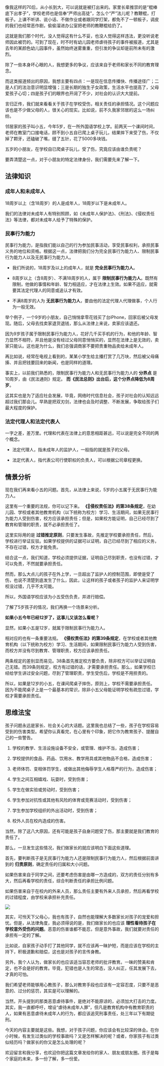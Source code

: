 像我这样的70后，从小长到大，可以说就是被打出来的。家里长辈推崇的是“棍棒底下出孝子”，学校老师也是信奉“严师出高徒”，怎么个“严”法儿呢？教鞭棍，打板子。上课不听讲、说小话、不做作业或者跟同学打架，都免不了一顿板子，调皮的我们也经常恶作剧，偷偷溜进办公室把老师的教鞭棍给扔了。

这就是我们那个时代，没人觉得这有什么不妥，也没人觉得这样违法，更没听说老师因此被罚的。可到了现在，时不时有幼儿园老师虐待孩子的事件被报道，尤其是去年的某颜色幼儿园事件，虽然始终迷雾重重，但引发的争议却是前所未有的激烈。

除了一些本身坏心眼的人，我想更多的争议，应该来自于老师和家长不同的教育理念。

而这类报道频出的原因，我想主要有四点：一是现在信息传播快、传播途径广；二是人们的法治意识明显增强；三是长期的独生子女政策，生活水平也提高了，父母爱孩子心切；四是孩子们的眼界也开阔了不少，对社会的认识大大提前。

言归正传，我们就来看看关于孩子在学校受伤，相关责任的承担情况。这个问题应该也是不少做父母的人，很关心的现实。比如说，前不久我家邻居的这么一场纠纷。

邻居家的孩子叫小五，今年5岁，在一所外国语学校上学。前两天一个课间时间，老师在教室门口接电话，顾不到小五自已爬上桌子玩儿，结果摔下来受了伤，不仅掉了颗牙，还磕破了嘴，缝了五针，花了5000多块钱。

五岁的小朋友，在学校自已爬桌子玩儿，受了伤，究竟应该由谁负责呢？

要弄清楚这一点，对于小朋友的特定法律身份，我们需要先来了解一下。

## 法律知识

### 成年人和未成年人

18周岁以上（含18周岁）的人是成年人，18周岁以下是未成年人。

我们的法律对未成年人有特别照顾，如《未成年人保护法》、《刑法》、《侵权责任法》等法律，都对未成年人给予了特殊的保护。

### 民事行为能力

民事行为能力，是指我们能以自己的行为参加民事活动，享受民事权利，承担民事义务的地位和资格。根据这一点，法律把我们分为完全民事行为能力人、限制民事行为能力人以及无民事行为能力人。

- 我们所说的，18周岁及以上的成年人，就是 **完全民事行为能力人**。

- 8周岁以上（含8周岁）、不满18周岁的人，属于 **限制民事行为能力人**。既然有限制，他做的事情和年龄、智力相适应，才在法律上生效。如果不适应，就需要其法定代理人的同意或追认才有效。

- 不满8周岁的人为 **无民事行为能力人**，要由他的法定代理人代理做事，个人行为一般无效。


举个例子，一个9岁的小朋友，自己悄悄拿零花钱买了台iPhone，回家后被父母发现。随后，父母去找卖家退货退钱，那么从法律上来说，卖家应该退还。

因为9岁孩子属于限制民事行为能力人，花好几千买手机的行为，和他的年龄、智力显然不相符，并且他是没有经过父母同意悄悄买的，显然在法律上是无效的，卖家只能认。这也是为什么，我们总强调商家不要把贵重物品卖给未成年人。

再比如说，经常在电视上看到的，某某小学生给主播打赏了几万块，然后被父母痛揍、并且把钱要回来的新闻，也是同样的道理。

事实上，以前我们熟悉的，限制民事行为能力人和无民事行为能力人的 **分界点** 是10周岁，由《民法通则》规定。 **而《民法总则》出台后，这个分界点降低为8周岁**。

这其实也是为了适应社会发展，毕竟，网络时代信息社会，孩子对社会的认知远远超过我们那会儿。早熟是把双刃剑，法律也会及时调整、不断发展，争取给孩子们最大程度的保护。

### 法定代理人和法定代表人

一字之差，差万里。代理和代表在法律上的意思相距甚远，可以说是完全不同的两个概念。

- 法定代理人，指未成年人的监护人，一般指的就是孩子的父母。

- 法定代表人，指代表公司行使职权的负责人，可以根据公司章程更换。


## 情景分析

现在我们再来看小五的问题。首先，从法律上来说，5岁的小五属于无民事行为能力人。

这里有一个重要的法规，你可以记下来。 **《侵权责任法》的第38条规定**，在幼儿园、学校或者其他教育机构（以下统称为校方）学习、生活期间，如果无民事行为能力人受到伤害，校方应该承担责任；但是，如果校方能证明，自己已经尽到了教育和管理的职责，就不必承担责任了。

这里实际用的是 **过错推定原则**，只要发生事故，先推定学校要承担责任，然后，学校进行举证反驳。如果学校提供的证据可以证明，自己已经尽到了相应的义务，不存在过错，校方才能免责。

结合这一点，我们知道，学校必须提供证据，证明自己尽到职责，也没有过错，才可以免责，不然就要承担责任。

然而，那么大点儿的孩子在外上学，一旦超出了监护人的控制范围，即使是受了伤，也说不清楚到底发生了什么，因此，让这样的孩子或者孩子的监护人来证明学校没过错，几乎不太可能。

所以，外国语学校应该为小五受伤负责，并进行赔偿。

了解了5岁孩子的情况，我们再换一个场景来分析。

**如果小五今年已经12岁了，这事儿又该怎么看呢？**

显然，如果小五是12岁，就属于限制民事行为能力人。

相对应的也有一条重要法规。 **《侵权责任法》的第39条规定**，在学校或者其他教育机构（以下统称为校方）学习、生活期间，如果限制民事行为能力人受到伤害，而校方并没有尽到教育、管理职责，校方应该承担责任。

两条规定的差别显而易见。38条首先推定校方要负责，除非校方可以举证证明自己无错。而39条则规定，校方有过错的话，才需要承担责任。那么，如果学校已经给学生讲过安全问题，尽到了管理职责，学生受伤后，学校是不用担责的。

所以，如果是12岁的小五，在课间爬桌子摔伤，原则上，学校不需要承担责任。因为不能爬桌子上是一个最基本的常识，除非小五父母能证明学校有疏忽过错，学校才需要承担责任。

## 思维法宝

孩子问题永远是家长、社会关心的大话题。这里我也总结了一些，孩子在学校容易受到的伤害类型。希望你认真看完，在心里有个印象，把它作为教育孩子、提醒自己的一些警告。

1. 学校的教学、生活设施设备不安全，或管理、维护不当，造成伤害；

2. 学校提供的食品、药品、饮用水、教学用具或其他物品不合格，造成伤害；

3. 老师体罚、变相体罚学生，或做出其他侮辱学生人格尊严的行为，造成伤害；

4. 学生之间互相嬉戏、玩耍时，受到伤害；

5. 学生在做实验或劳动时，受到伤害；

6. 学生参加对抗性或其他有风险的体育或竞赛活动时，受到伤害；

7. 学生参加学校组织的外出活动时，受到伤害；

8. 校外人员在校内造成的伤害。


当然，除了这八大原因，还有可能是孩子自身问题受了伤，那主要就是我们教育的责任了。

那么，一旦发生这些情况，我们做家长的就应该明白下面这些道理。

首先，要判断孩子是无民事行为能力人还是限制民事行为能力人，然后根据前面讲到的 **归责原则**，确定责任的归属和大小问题。

如果伤害来自于同学之间，还要考虑伤害是由哪一方造成的，双方的责任分别有多大，然后再看学校的责任，综合判断责任的承担比例问题。

如果伤害来自于在校内的外来人员，那么责任主要有外来人员承担，然后再看学校的过错程度，由学校来承担补充责任。

![](https://static001.geekbang.org/resource/image/ff/f8/ff52c517a347992a5e573bd28751a0f8.jpg?wh=1142*907)

其实，可怜天下父母心，我也有孩子，自然也能理解大多数家长对孩子的宠爱和担忧。但是，从法律角度，我必须得说的是，我们做家长的也应该 **理性看待孩子在学校意外受伤的问题**。恶意的伤害谁都不能忍，但是意外事故，我们就要对责任的承担有一定的了解。

比如说，自家孩子动手打了其他同学，就不应该再一昧护短，而是应该在学校的主持下，积极道歉和赔偿，这也是对孩子的言传身教。

另外，我个人认为，做家长的也应该适当容忍老师的批评教育。一昧的赞美和肯定，也不会是好的教育。毕竟，犯错也是人生的常态，没人纠正，任其发展下去，才真的可怕。

我们希望老师能够用心教孩子，那么对教育手段也应该有一定容忍度，只要不是恶意的、过分的惩罚，其实是可以理解的。

当然，开头提到的那类恶意虐待事件，是绝对不能原谅的，必须加大打击的力度。其实，我一直都呼吁，增设“虐待未成年人罪”，但凡是教育机构中有教育职责的人，如果有恶意虐待未成年人的行为，都应该追究刑事责任，处三年以下有期徒刑。

今天的内容主要就是这些。我想，对于孩子问题，你应该会有比较深的体会。在你小时候，有发生过类似的学校事故吗？又是怎样解决的呢？或者，你家孩子有过类似经历吗？做家长的你又是怎么处理的呢？

欢迎留言和我分享，也欢迎你把这篇文章发给你的家人、朋友或朋友圈。孩子是每个家庭的未来，多一份了解，多一份爱。